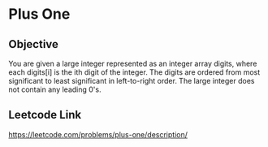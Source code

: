 # Plus One
## Objective

You are given a large integer represented as an integer array digits, where each digits[i] is the ith digit of the integer. The digits are ordered from most significant to least significant in left-to-right order. The large integer does not contain any leading 0's.

## Leetcode Link
https://leetcode.com/problems/plus-one/description/
